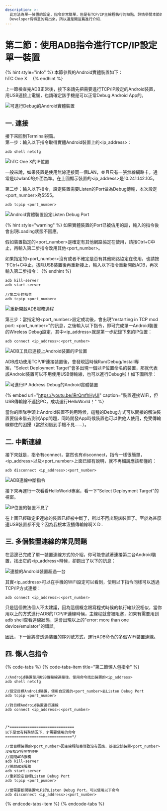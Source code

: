 ```yaml
---
description: >-
  此方法為單一裝置的設定，指令非常簡單，但是有TCP/IP主線程執行的缺點，詳情參閱本節的第三點。個人其實不太推薦這個方法，因為會有ADB的TCP/IP線程阻塞的問題，但Google
  Developer有特意的寫出來，所以還是開這篇進行介紹．
---
```


# 第二節：使用ADB指令進行TCP/IP設定單一裝置

{% hint style="info" %}
本節參與的Android實體裝置如下：  
hTC One X　
{% endhint %}

上一節檢查完ADB正常後，接下來請先把需要進行TCP/IP設定的Android裝置，用USB連接上電腦，也請確定該手機是可以正常Debug Android App的。

![&#x53EF;&#x9032;&#x884C;Debug&#x7684;Android&#x5BE6;&#x9AD4;&#x88DD;&#x7F6E;](.gitbook/assets/ke-jin-hang-debug-de-android-shi-ti-zhuang-zhi.png)

## 一. 連接

接下來回到Terminal視窗。  
第一步：輸入以下指令取得實體Android裝置上的&lt;ip\_address&gt;：

```text
adb shell netcfg
```

![hTC One X&#x7684;IP&#x4F4D;&#x7F6E;](.gitbook/assets/htc-onexde-ip-wei-zhi.png)

一般來說，如果裝置是使用無線連接同一個LAN，並且只有一張無線網路卡，通常是以wlan0的介面為準。在上圖顯示裝置的&lt;ip\_address&gt;是10.241.142.105。

第二步：輸入以下指令，設定裝置需要Listen的Port做為Debug傳輸，本次設定&lt;port\_number&gt;為5555。

```text
adb tcpip <port_number>
```

![Android&#x5BE6;&#x9AD4;&#x88DD;&#x7F6E;&#x8A2D;&#x5B9A;Listen Debug Port](.gitbook/assets/android-shi-ti-she-ding-listendebug-de-port.png)

{% hint style="warning" %}
如果實體裝置的Port已被佔用的話，輸入的指令後會出現Loading狀態不回應。

假如裝置指定的&lt;port\_number&gt;是確定有其他網路協定在使用，請按Ctrl+C中止，再輸入第二步指令改用其他&lt;port\_number&gt;。

如果指定的&lt;port\_number&gt;沒有或者不確定是否有其他網路協定在使用，也請按下Ctrl+C中止，拔除USB裝置後再重新接上，輸入以下指令重新開啟ADB，再次輸入第二步指令：
{% endhint %}

```text
adb kill-server
adb start-server

//第二步的指令
adb tcpip <port_number>
```

![&#x91CD;&#x65B0;&#x958B;&#x555F;ADB&#x670D;&#x52D9;&#x904E;&#x7A0B;](.gitbook/assets/zhong-xin-kai-qi-adb-fu-wu.png)

第三步：當指定的&lt;port\_number&gt;設定成功後，會出現"restarting in TCP mod port: &lt;port\_number&gt;"的訊息，之後輸入以下指令，即可完成單一Android裝置的Wireless Debug設定，其中&lt;ip\_address&gt;就是第一步紀錄下來的IP位置：

```text
adb connect <ip_address>:<port_number>
```

![ADB&#x5DE5;&#x5177;&#x5DF2;&#x9023;&#x63A5;&#x4E0A;Android&#x88DD;&#x7F6E;&#x7684;IP&#x4F4D;&#x7F6E;](.gitbook/assets/zhuang-zhi-ip-wei-zhi-yu-adb-lian-xian.png)

ADB成功使用TCP/IP連接裝置後，會發現這時候Run/Debug/Install專案，"Select Deployment Target"會多出現一個以IP位置命名的裝置，那就代表該Android裝置可以不用使用USB傳輸線，也可以進行Debug啦！如下圖所示：

![&#x53EF;&#x9032;&#x884C;IP Address Debug&#x7684;Android&#x5BE6;&#x9AD4;&#x88DD;&#x7F6E;](.gitbook/assets/ke-yong-ipaddressdebug-de-android-shi-ti-zhuang-zhi.png)

{% embed url="https://youtu.be/iRrQmfhHyUI" caption="裝置連接WiFi，但USB傳輸線不連接PC，成功運行HelloWorld！" %}

當你的團隊手頭上Android裝置不夠用時候，這種的Debug方式可以間接的解決裝置要借來借去測試App問題，同時開發App時候裝置也可以供他人使用，免受傳輸線綁住的困擾（當然別借到手機不見......）。

## 二. 中斷連線

接下來就是，指令有connect，當然也有disconnect，指令一樣很簡單，&lt;ip\_address&gt;以及&lt;port\_number&gt;上面已經有說明，就不再細說應該都懂的：

```text
adb disconnect <ip_address>:<port_number>
```

![ADB&#x9023;&#x7DDA;&#x4E2D;&#x65B7;&#x6307;&#x4EE4;](.gitbook/assets/adb-lian-xian-zhong-duan-zhi-ling.png)

接下來再運行一次看看HelloWorld專案，看一下"Select Deployment Target"的視窗。

![IP&#x4F4D;&#x7F6E;&#x7684;&#x88DD;&#x7F6E;&#x4E0D;&#x898B;&#x4E86;](.gitbook/assets/yi-zhong-duan-xian-zhuang-zhi.png)

在上圖已經確定IP連線的裝置已經被中斷了，所以不再出現該裝置了。至於為甚麼連USB裝置都不見？因為我根本沒插傳輸線啊ＸＤ．

## 三. 多個裝置連線的常見問題

在這邊已完成了單一裝置連線方式的介紹，你可能會試著連接第二台Android裝置，找出它的&lt;ip\_address&gt;時候，卻跑出了以下的訊息：

![&#x9023;&#x63A5;&#x7684;Android&#x88DD;&#x7F6E;&#x8D85;&#x904E;&#x4E00;&#x53F0;](.gitbook/assets/morethanonedeviceerr.png)

其實&lt;ip\_address&gt;可以在手機的WiFi設定可以看到，使用以下指令同樣可以透過TCP/IP方式連接：

```text
adb connect <ip_address>:<port_number>
```

只是這個做法個人不太建議，因為這個概念跟寫程式時候的執行緒狀況相似，當你用以上的方式進行ADB的TCP/IP連線時候，主線程就會被阻塞，如果有需要用到adb shell查看連線狀態，還會出現以上的"error: more than one device/emulator"的錯誤。

因此，下一節將會透過裝置的序列號方式，運行ADB命令的多個WiFi裝置連線。

## 四. 懶人包指令

{% code-tabs %}
{% code-tabs-item title="第二節懶人包指令" %}
```text
//Android裝置使用USB傳輸線連接後，使用命令找出裝置的<ip_address>
adb shell netcfg

//設定目標Android裝置，使用自定義的<port_number>去Listen Debug Port
adb tcpip <port_number>

//對目標Android裝置進行連線
adb connect <ip_address>:<port_number>



/*=============================
以下是當有特殊情況下，才需要使用的命令
==============================*/

//當目標裝置的<port_number>因主線程阻塞導致沒有回應，並確定該裝置<port_number>沒有指定程序在使用
//關閉ADB服務
adb kill-server
//開啟ADB服務
adb start-server
//重新設定目標Listen Debug Port
adb tcpip <port_pumber>

//當需要斷開裝置WiFi的Listen Debug Port，可以使用以下命令
adb disconnect <ip_address>:<port_number>
```
{% endcode-tabs-item %}
{% endcode-tabs %}


